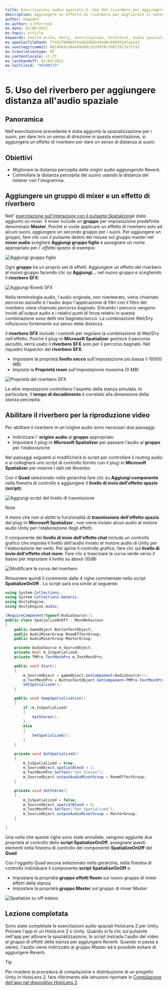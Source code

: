 ```yaml
---
title: Esercitazioni audio spaziali-5. Uso del riverbero per aggiungere distanza all'audio spaziale
description: Aggiungere un effetto di riverbero per migliorare il senso della variazione della distanza nell'audio spaziale.
author: kegodin
ms.author: v-hferrone
ms.date: 02/05/2021
ms.topic: article
keywords: realtà mista, Unity, esercitazione, hololens2, audio spaziale, MRTK, Toolkit per realtà mista, UWP, Windows 10, HRTF, funzione di trasferimento correlato alla testa, riverbero, Microsoft Spatializer, mixer audio, riverbero SFX
ms.openlocfilehash: f7a5270d969f2e462db0244bd6c68b99347ae1a7
ms.sourcegitcommit: 68140e9ce84e69a99c2b3d970c7b8f2927a7fc93
ms.translationtype: MT
ms.contentlocale: it-IT
ms.lasthandoff: 02/05/2021
ms.locfileid: "99590723"
---
```

# <a name="5-using-reverb-to-add-distance-to-spatial-audio"></a>5. Uso del riverbero per aggiungere distanza all'audio spaziale

## <a name="overview"></a>Panoramica

Nell'esercitazione precedente è stata aggiunta la spazializzazione per i suoni, per dare loro un senso di direzione in questa esercitazione, si aggiungerà un effetto di riverbero per dare un senso di distanza ai suoni.

## <a name="objectives"></a>Obiettivi

* Migliorare la distanza percepita delle origini audio aggiungendo Reverb.
* Controllare la distanza percepita del suono usando la distanza del listener con l'ologramma.

## <a name="add-a-mixer-group-and-a-reverb-effect"></a>Aggiungere un gruppo di mixer e un effetto di riverbero

Nell' [esercitazione sull'interazione con il pulsante Spatializing](unity-spatial-audio-ch2.md)è stato aggiunto un mixer. Il mixer include un **gruppo** per impostazione predefinita denominato **Master**. Poiché si vuole applicare un effetto di riverbero solo ad alcuni suoni, aggiungere un secondo gruppo per i suoni. Per aggiungere un gruppo, fare clic con il pulsante destro del mouse sul gruppo master nel **mixer audio** scegliere **Aggiungi gruppo figlio** e assegnare un nome appropriato per l' _effetto spazio_ di esempio:

![Aggiungi gruppo figlio](images/spatial-audio/spatial-audio-05-section1-step1-1.png)

Ogni **gruppo** ha un proprio set di effetti. Aggiungere un effetto del riverbero al nuovo gruppo facendo clic su **Aggiungi...** nel nuovo gruppo e scegliendo il **riverbero SFX**:

![Aggiungi Riverb SFX](images/spatial-audio/spatial-audio-05-section1-step1-2.png)

Nella terminologia audio, l'audio originale, non riverberato, viene chiamato _percorso asciutto_ e l'audio dopo l'applicazione di filtri con il filtro del riverbero viene chiamato _percorso bagnato_. Entrambi i percorsi vengono inviati all'output audio e i relativi punti di forza relativi in questa combinazione sono detti _mix bagnato/secco_. La combinazione Wet/Dry influiscono fortemente sul senso della distanza.

Il **riverbero SFX** include i controlli per regolare la combinazione di Wet/Dry nell'effetto. Poiché il plug-in **Microsoft Spatializer** gestisce il percorso asciutto, verrà usato il **riverbero SFX** solo per il percorso bagnato. Nel riquadro Inspector del **riverbero SFX**:

* Impostare la proprietà **livello secco** sull'impostazione più bassa (-10000 MB)
* Imposta la **Proprietà room** sull'impostazione massima (0 MB)

![Proprietà del riverbero SFX](images/spatial-audio/spatial-audio-05-section1-step1-3.png)

Le altre impostazioni controllano l'aspetto della stanza simulata. In particolare, il **tempo di decadimento** è correlato alla dimensione della stanza percepita.

## <a name="enable-reverb-on-the-video-playback"></a>Abilitare il riverbero per la riproduzione video

Per abilitare il riverbero in un'origine audio sono necessari due passaggi:

* Indirizzare l' **origine audio** al **gruppo** appropriato
* Impostare il plug-in **Microsoft Spatializer** per passare l'audio al **gruppo** per l'elaborazione

Nei passaggi seguenti si modificherà lo script per controllare il routing audio e si collegherà uno script di controllo fornito con il plug-in **Microsoft Spatializer** per inserire i dati nel Reverbo.

Con il **Quad** selezionato nella gerarchia fare clic su **Aggiungi componente** nella finestra di controllo e aggiungere il **livello di invio dell'effetto spazio (script)**:

![Aggiungi script del livello di trasmissione](images/spatial-audio/spatial-audio-05-section2-step1-1.png)

> [!NOTE]
> A meno che non si abiliti la funzionalità di **trasmissione dell'effetto spazio** del plug-in **Microsoft Spatializer** , non viene inviato alcun audio al motore audio Unity per l'elaborazione degli effetti.

Il componente del **livello di invio dell'effetto chat** include un controllo grafico che imposta il livello dell'audio inviato al motore audio di Unity per l'elaborazione dei verbi. Per aprire il controllo grafico, fare clic sul **livello di invio dell'effetto chat room**.  Fare clic e trascinare la curva verde verso il basso per impostare il livello su about-30dB:

![Modificare la curva del riverbero](images/spatial-audio/spatial-audio-05-section2-step1-2.png)

Rimuovere quindi il commento dalle 4 righe commentate nello script **SpatializeOnOff** . Lo script sarà ora simile al seguente:

```c#
using System.Collections;
using System.Collections.Generic;
using UnityEngine;
using UnityEngine.Audio;

[RequireComponent(typeof(AudioSource))]
public class SpatializeOnOff : MonoBehaviour
{
    public GameObject ButtonTextObject;
    public AudioMixerGroup RoomEffectGroup;
    public AudioMixerGroup MasterGroup;

    private AudioSource m_SourceObject;
    private bool m_IsSpatialized;
    private TMPro.TextMeshPro m_TextMeshPro;

    public void Start()
    {
        m_SourceObject = gameObject.GetComponent<AudioSource>();
        m_TextMeshPro = ButtonTextObject.GetComponent<TMPro.TextMeshPro>();
        SetSpatialized();
    }

    public void SwapSpatialization()
    {
        if (m_IsSpatialized)
        {
            SetStereo();
        }
        else
        {
            SetSpatialized();
        }
    }

    private void SetSpatialized()
    {
        m_IsSpatialized = true;
        m_SourceObject.spatialBlend = 1;
        m_TextMeshPro.SetText("Set Stereo");
        m_SourceObject.outputAudioMixerGroup = RoomEffectGroup;
    }

    private void SetStereo()
    {
        m_IsSpatialized = false;
        m_SourceObject.spatialBlend = 0;
        m_TextMeshPro.SetText("Set Spatialized");
        m_SourceObject.outputAudioMixerGroup = MasterGroup;
    }

}
```

Una volta che queste righe sono state annullate, vengono aggiunte due proprietà al controllo dello **script SpatializeOnOff**. assegnare questi elementi nella finestra di controllo del componente **SpatializeOnOff** del **Quad**.

Con l'oggetto Quad ancora selezionato nella gerarchia, nella finestra di controllo individuare il componente **script SpatializeOnOff** e:

* Impostare la proprietà **gruppo effetti Room** sul nuovo gruppo di mixer effetti della stanza
* Impostare la proprietà **gruppo Master** sul gruppo di mixer Master

![Spatialize su off esteso](images/spatial-audio/spatial-audio-05-section2-step1-3.png)

## <a name="congratulations"></a>Lezione completata

Sono state completate le esercitazioni audio spaziali HoloLens 2 per Unity. Provare l'app in un HoloLens 2 o Unity. Quando si fa clic sul pulsante nell'app per attivare la spazializzazione, lo script instrada l'audio del video al gruppo di effetti della stanza per aggiungere Reverb. Quando si passa a stereo, l'audio viene indirizzato al gruppo Master ed è possibile evitare di aggiungere Reverb.

> [!TIP]
> Per rivedere la procedura di compilazione e distribuzione di un progetto Unity in HoloLens 2, fare riferimento alle istruzioni riportate in [Compilazione dell'app nel dispositivo HoloLens 2](mr-learning-base-02.md#building-your-application-to-your-hololens-2).
